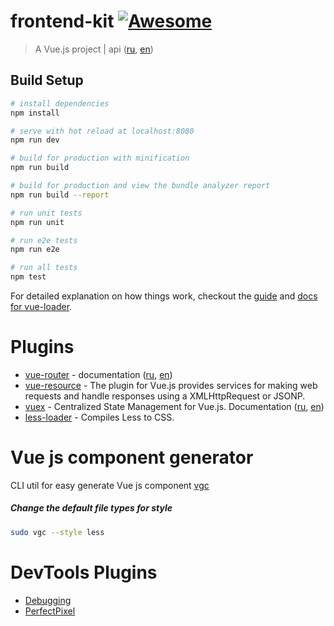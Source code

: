 # frontend-kit [![Awesome](https://cdn.rawgit.com/sindresorhus/awesome/d7305f38d29fed78fa85652e3a63e154dd8e8829/media/badge.svg)](https://github.com/sindresorhus/awesome)

> A Vue.js project | api ([ru](https://ru.vuejs.org/v2/api/), [en](https://vuejs.org/v2/api/))


## Build Setup

``` bash
# install dependencies
npm install

# serve with hot reload at localhost:8080
npm run dev

# build for production with minification
npm run build

# build for production and view the bundle analyzer report
npm run build --report

# run unit tests
npm run unit

# run e2e tests
npm run e2e

# run all tests
npm test
```

For detailed explanation on how things work, checkout the [guide](http://vuejs-templates.github.io/webpack/) and [docs for vue-loader](http://vuejs.github.io/vue-loader).

# Plugins

* [vue-router](https://github.com/vuejs/vue-router) - documentation ([ru](https://router.vuejs.org/ru/), [en](https://router.vuejs.org/en/))
* [vue-resource](https://github.com/pagekit/vue-resource) - The plugin for Vue.js provides services for making web requests and handle responses using a XMLHttpRequest or JSONP.
* [vuex](https://github.com/vuejs/vuex) - Centralized State Management for Vue.js. Documentation ([ru](http://vuex.vuejs.org/ru/), [en](http://vuex.vuejs.org/en/))
* [less-loader](https://github.com/webpack-contrib/less-loader) - Compiles Less to CSS.

# Vue js component generator
CLI util for easy generate Vue js component [vgc](https://github.com/NetanelBasal/vue-generate-component/blob/master/README.md)
##### Change the default file types for style
```bash
sudo vgc --style less
```

# DevTools Plugins
* [Debugging](https://chrome.google.com/webstore/detail/vuejs-devtools/nhdogjmejiglipccpnnnanhbledajbpd)
* [PerfectPixel](https://chrome.google.com/webstore/detail/perfectpixel-by-welldonec/dkaagdgjmgdmbnecmcefdhjekcoceebi)
